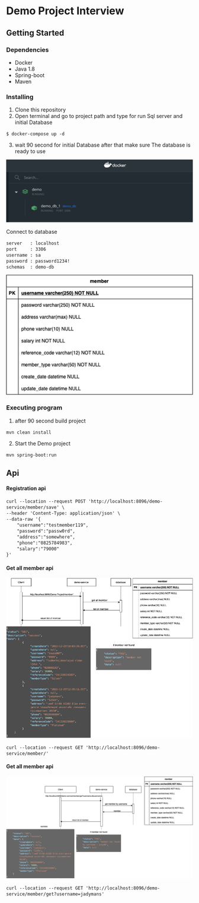 # Demo Project Interview

## Getting Started

### Dependencies

* Docker
* Java 1.8
* Spring-boot
* Maven

### Installing

1. Clone this repository
2. Open terminal and go to project path and type for run Sql server and initial Database
```
$ docker-compose up -d 
```
3. wait 90 second for initial Database after that make sure The database is ready to use
<p align="left">
  <img src="image/docker-dashboard.png" width="600"/>
</p>

 Connect to database
```
server   : localhost
port     : 3306
username : sa
password : password1234!
schemas  : demo-db
```
<p align="left">
  <img src="image/member_tbl.png" width="600"/>
</p>

### Executing program

1. after 90 second build project
```
mvn clean install
```

2. Start the Demo project
```
mvn spring-boot:run
```

## Api

#### Registration api

```
curl --location --request POST 'http://localhost:8096/demo-service/member/save' \
--header 'Content-Type: application/json' \
--data-raw '{
    "username":"testmember119",
    "password":"passw0rd",
    "address":"somewhere",
    "phone":"0825784983",
    "salary":"79000"
}'
```

#### Get all member api
<p align="left">
  <img src="image/get_all_member_flow.png" width="600"/>
</p>

```
curl --location --request GET 'http://localhost:8096/demo-service/member/'
```

#### Get all member api
<p align="left">
  <img src="image/get_member_by_username.png" width="600"/>
</p>

```
curl --location --request GET 'http://localhost:8096/demo-service/member/get?username=jadymans'
```
